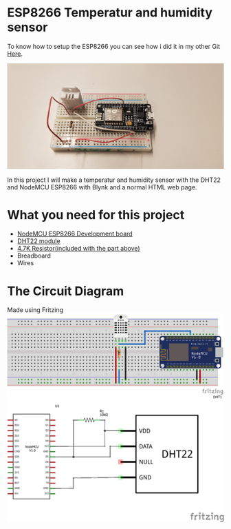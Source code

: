 # ESP8266 Temperatur and humidity sensor

To know how to setup the ESP8266 you can see how i did it in my other Git [Here](https://github.com/Magnusvals/ESP8266-Web-controlled-RGB-ledstrip-using-BLYNK#how-to-install-esp-library-in-arduino-ide).

<img src="img/20191120_131644.jpg" width="700">
 
 In this project I will make a temperatur and humidity sensor with the DHT22 and NodeMCU ESP8266 with Blynk and a normal HTML web page.
 
# What you need for this project
 * [NodeMCU ESP8266 Development board](https://www.ebay.com/sch/i.html?_from=R40&_trksid=m570.l1313&_nkw=nodemcu+esp8266+esp-12+v3&_sacat=65507&LH_TitleDesc=0&_osacat=65507&_odkw=nodemcu+esp8266+esp-12)
 * [DHT22 module](https://www.adafruit.com/product/385)
 * [4.7K Resistor(included with the part above)](https://www.ebay.com/sch/i.html?_from=R40&_trksid=m570.l1313&_nkw=4.7k+resistor&_sacat=0)
 * Breadboard
 * Wires

 # The Circuit Diagram
 Made using Fritzing
 <img src="img/ESP8266 wether_bb.png" width="700">
 <img src="img/ESP8266 wether_schem.png" width="700">
